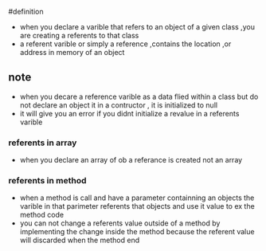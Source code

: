 #definition 
- when you declare a varible that refers to an object of a given class ,you are creating a referents to that class 
- a referent varible or simply a reference ,contains the location ,or address in memory of an object 
## note 
- when you decare a reference varible as a data flied within a class but do not declare an object it in a contructor , it is initialized to null 
- it will give you an error if you didnt initialize a revalue in a referents varible 
### referents in array 
- when you declare an array of ob a referance is created not an array 
### referents in method
- when a method is call and have a parameter containning an objects the varible in that parimeter  referents that objects and use it value to ex the method code 
- you can not change a referents value outside of a method by implementing  the change inside the method because the referent value will discarded when the method end 